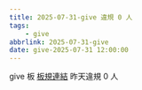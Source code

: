 ```yaml
---
title: 2025-07-31-give 違規 0 人
tags:
    - give
abbrlink: 2025-07-31-give
date: give-2025-07-31 12:00:00
---
```

give 板 [板規連結](https://www.ptt.cc/bbs/give/M.1612495900.A.C32.html)
昨天違規 0 人
